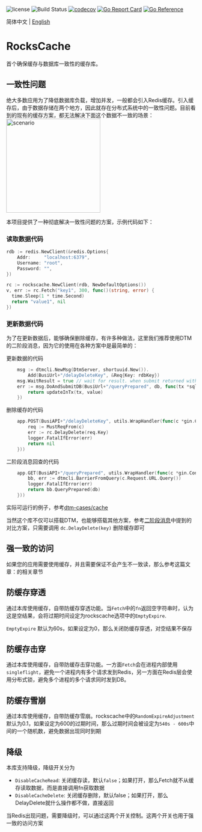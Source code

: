 ![license](https://img.shields.io/github/license/dtm-labs/rockscache)
![Build Status](https://github.com/dtm-labs/rockscache/actions/workflows/tests.yml/badge.svg?branch=main)
[![codecov](https://codecov.io/gh/dtm-labs/rockscache/branch/main/graph/badge.svg?token=UKKEYQLP3F)](https://codecov.io/gh/dtm-labs/rockscache)
[![Go Report Card](https://goreportcard.com/badge/github.com/dtm-labs/rockscache)](https://goreportcard.com/report/github.com/dtm-labs/rockscache)
[![Go Reference](https://pkg.go.dev/badge/github.com/dtm-labs/rockscache.svg)](https://pkg.go.dev/github.com/dtm-labs/rockscache)

简体中文 | [English](./README.md)

# RocksCache
首个确保缓存与数据库一致性的缓存库。

## 一致性问题
绝大多数应用为了降低数据库负载，增加并发，一般都会引入Redis缓存。引入缓存后，由于数据存储在两个地方，因此就存在分布式系统中的一致性问题。目前看到的现有的缓存方案，都无法解决下面这个数据不一致的场景：
<img alt="scenario" src="https://pica.zhimg.com/80/v2-da95e008d2cd53d0e00e4a463e46b010_1440w.png" height=250 />

本项目提供了一种彻底解决一致性问题的方案，示例代码如下：

### 读取数据代码
``` go
rdb := redis.NewClient(&redis.Options{
	Addr:     "localhost:6379",
	Username: "root",
	Password: "",
})

rc := rockscache.NewClient(rdb, NewDefaultOptions())
v, err := rc.Fetch("key1", 300, func()(string, error) {
  time.Sleep(1 * time.Second)
  return "value1", nil
})
```

### 更新数据代码
为了在更新数据后，能够确保删除缓存，有许多种做法，这里我们推荐使用DTM的二阶段消息，因为它的使用在各种方案中是最简单的：

更新数据的代码
``` go
	msg := dtmcli.NewMsg(DtmServer, shortuuid.New()).
		Add(BusiUrl+"/delayDeleteKey", &Req{Key: rdbKey})
	msg.WaitResult = true // wait for result. when submit returned without error, cache has been deleted
	err := msg.DoAndSubmitDB(BusiUrl+"/queryPrepared", db, func(tx *sql.Tx) error {
		return updateInTx(tx, value)
	})
```

删除缓存的代码
``` go
	app.POST(BusiAPI+"/delayDeleteKey", utils.WrapHandler(func(c *gin.Context) interface{} {
		req := MustReqFrom(c)
		err := rc.DelayDelete(req.Key)
		logger.FatalIfError(err)
		return nil
	}))
```

二阶段消息回查的代码
``` go
	app.GET(BusiAPI+"/queryPrepared", utils.WrapHandler(func(c *gin.Context) interface{} {
		bb, err := dtmcli.BarrierFromQuery(c.Request.URL.Query())
		logger.FatalIfError(err)
		return bb.QueryPrepared(db)
	}))
```

实际可运行的例子，参考[dtm-cases/cache](https://github.com/dtm-labs/dtm-cases/tree/main/cache)

当然这个库不仅可以搭载DTM，也能够搭载其他方案，参考[二阶段消息](https://zhuanlan.zhihu.com/p/456170726)中提到的对比方案，只需要调用 `dc.DelayDelete(key)` 删除缓存即可

## 强一致的访问
如果您的应用需要使用缓存，并且需要保证不会产生不一致读，那么参考这篇文章：[]()的相关章节

## 防缓存穿透
通过本库使用缓存，自带防缓存穿透功能。当`Fetch`中的`fn`返回空字符串时，认为这是空结果，会将过期时间设定为rockscache选项中的`EmptyExpire`.

`EmptyExpire` 默认为60s，如果设定为0，那么关闭防缓存穿透，对空结果不保存

## 防缓存击穿
通过本库使用缓存，自带防缓存击穿功能。一方面`Fetch`会在进程内部使用`singleflight`，避免一个进程内有多个请求发到Redis，另一方面在Redis层会使用分布式锁，避免多个进程的多个请求同时发到DB。

## 防缓存雪崩
通过本库使用缓存，自带防缓存雪崩。rockscache中的`RandomExpireAdjustment`默认为0.1，如果设定为600的过期时间，那么过期时间会被设定为`540s - 600s`中间的一个随机数，避免数据出现同时到期

## 降级
本库支持降级，降级开关分为
- `DisableCacheRead`: 关闭缓存读，默认`false`；如果打开，那么Fetch就不从缓存读取数据，而是直接调用fn获取数据
- `DisableCacheDelete`: 关闭缓存删除，默认false；如果打开，那么DelayDelete就什么操作都不做，直接返回

当Redis出现问题，需要降级时，可以通过这两个开关控制。这两个开关也用于强一致的访问方案